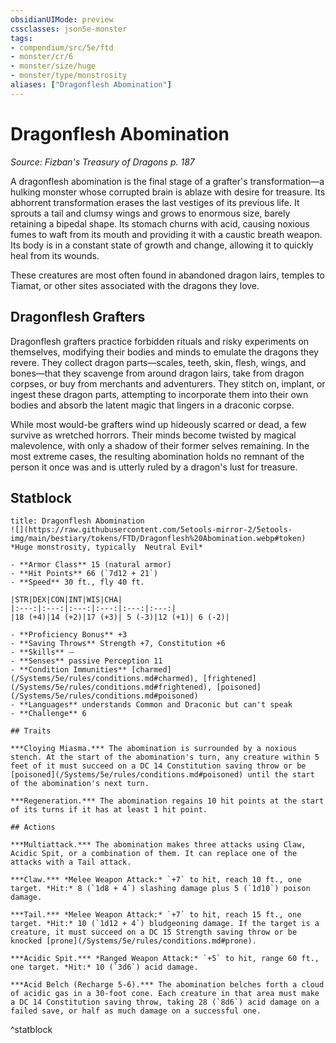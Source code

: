 ```yaml
---
obsidianUIMode: preview
cssclasses: json5e-monster
tags:
- compendium/src/5e/ftd
- monster/cr/6
- monster/size/huge
- monster/type/monstrosity
aliases: ["Dragonflesh Abomination"]
---
```

# Dragonflesh Abomination
*Source: Fizban's Treasury of Dragons p. 187*  

A dragonflesh abomination is the final stage of a grafter's transformation—a hulking monster whose corrupted brain is ablaze with desire for treasure. Its abhorrent transformation erases the last vestiges of its previous life. It sprouts a tail and clumsy wings and grows to enormous size, barely retaining a bipedal shape. Its stomach churns with acid, causing noxious fumes to waft from its mouth and providing it with a caustic breath weapon. Its body is in a constant state of growth and change, allowing it to quickly heal from its wounds.

These creatures are most often found in abandoned dragon lairs, temples to Tiamat, or other sites associated with the dragons they love.

## Dragonflesh Grafters

Dragonflesh grafters practice forbidden rituals and risky experiments on themselves, modifying their bodies and minds to emulate the dragons they revere. They collect dragon parts—scales, teeth, skin, flesh, wings, and bones—that they scavenge from around dragon lairs, take from dragon corpses, or buy from merchants and adventurers. They stitch on, implant, or ingest these dragon parts, attempting to incorporate them into their own bodies and absorb the latent magic that lingers in a draconic corpse.

While most would-be grafters wind up hideously scarred or dead, a few survive as wretched horrors. Their minds become twisted by magical malevolence, with only a shadow of their former selves remaining. In the most extreme cases, the resulting abomination holds no remnant of the person it once was and is utterly ruled by a dragon's lust for treasure.

## Statblock

```ad-statblock
title: Dragonflesh Abomination
![](https://raw.githubusercontent.com/5etools-mirror-2/5etools-img/main/bestiary/tokens/FTD/Dragonflesh%20Abomination.webp#token)
*Huge monstrosity, typically  Neutral Evil*

- **Armor Class** 15 (natural armor)
- **Hit Points** 66 (`7d12 + 21`)
- **Speed** 30 ft., fly 40 ft.

|STR|DEX|CON|INT|WIS|CHA|
|:---:|:---:|:---:|:---:|:---:|:---:|
|18 (+4)|14 (+2)|17 (+3)| 5 (-3)|12 (+1)| 6 (-2)|

- **Proficiency Bonus** +3
- **Saving Throws** Strength +7, Constitution +6
- **Skills** ⏤
- **Senses** passive Perception 11
- **Condition Immunities** [charmed](/Systems/5e/rules/conditions.md#charmed), [frightened](/Systems/5e/rules/conditions.md#frightened), [poisoned](/Systems/5e/rules/conditions.md#poisoned)
- **Languages** understands Common and Draconic but can't speak
- **Challenge** 6

## Traits

***Cloying Miasma.*** The abomination is surrounded by a noxious stench. At the start of the abomination's turn, any creature within 5 feet of it must succeed on a DC 14 Constitution saving throw or be [poisoned](/Systems/5e/rules/conditions.md#poisoned) until the start of the abomination's next turn.

***Regeneration.*** The abomination regains 10 hit points at the start of its turns if it has at least 1 hit point.

## Actions

***Multiattack.*** The abomination makes three attacks using Claw, Acidic Spit, or a combination of them. It can replace one of the attacks with a Tail attack.

***Claw.*** *Melee Weapon Attack:* `+7` to hit, reach 10 ft., one target. *Hit:* 8 (`1d8 + 4`) slashing damage plus 5 (`1d10`) poison damage.

***Tail.*** *Melee Weapon Attack:* `+7` to hit, reach 15 ft., one target. *Hit:* 10 (`1d12 + 4`) bludgeoning damage. If the target is a creature, it must succeed on a DC 15 Strength saving throw or be knocked [prone](/Systems/5e/rules/conditions.md#prone).

***Acidic Spit.*** *Ranged Weapon Attack:* `+5` to hit, range 60 ft., one target. *Hit:* 10 (`3d6`) acid damage.

***Acid Belch (Recharge 5-6).*** The abomination belches forth a cloud of acidic gas in a 30-foot cone. Each creature in that area must make a DC 14 Constitution saving throw, taking 28 (`8d6`) acid damage on a failed save, or half as much damage on a successful one.
```
^statblock